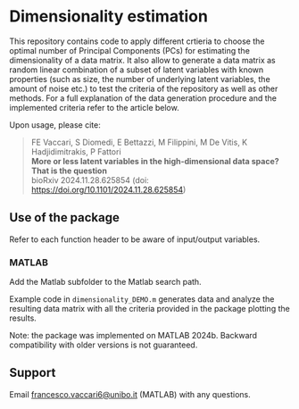 Dimensionality estimation
===========================================

This repository contains code to apply different crtieria to choose the optimal number of Principal Components (PCs) for estimating the dimensionality of a data matrix. It also allow to generate a data matrix as random linear combination of a subset of latent variables with known properties (such as size, the number of underlying latent variables, the amount of noise etc.) to test the criteria of the repository as well as other methods. For a full explanation of the data generation procedure and the implemented criteria refer to the article below.

Upon usage, please cite:
> FE Vaccari, S Diomedi, E Bettazzi, M Filippini, M De Vitis, K Hadjidimitrakis, P Fattori<br>
> **More or less latent variables  in the high-dimensional data space? That is the question**<br>
> bioRxiv 2024.11.28.625854
> (doi: https://doi.org/10.1101/2024.11.28.625854)


## Use of the package

Refer to each function header to be aware of input/output variables.


### MATLAB

Add the Matlab subfolder to the Matlab search path.

Example code in `dimensionality_DEMO.m` generates data and analyze the resulting data matrix with all the criteria provided in the package plotting the results.

Note: the package was implemented on MATLAB 2024b. Backward compatibility with older versions is not guaranteed.


## Support

Email francesco.vaccari6@unibo.it (MATLAB) with any questions.
